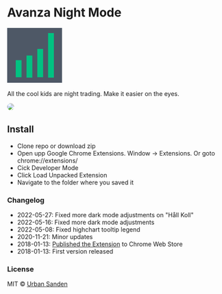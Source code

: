 # Avanza Night Mode

![icon](./src/icons/icon.png)

All the cool kids are night trading. Make it easier on the eyes.

<img src="https://res.cloudinary.com/urre/image/upload/v1605950321/screenshots/pmxonku2jej65zjurqg0.jpg" style="border-radius: 8px">

## Install
+ Clone repo or download zip
+ Open upp Google Chrome Extensions. Window → Extensions. Or goto chrome://extensions/
+ Cick Developer Mode
+ Click Load Unpacked Extension
+ Navigate to the folder where you saved it

### Changelog
+ 2022-05-27: Fixed more dark mode adjustments on "Håll Koll"
+ 2022-05-16: Fixed more dark mode adjustments
+ 2022-05-08: Fixed highchart tooltip legend
+ 2020-11-21: Minor updates
+ 2018-01-13: [Published the Extension](https://chrome.google.com/webstore/detail/avanza-night-mode/fhealgidlggdmnnomklnnmhihfaipbmc) to Chrome Web Store
+ 2018-01-13: First version released

### License

MIT © [Urban Sanden](https://twitter.com/urre)
